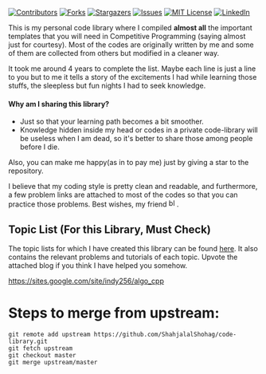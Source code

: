 [![Contributors][contributors-shield]][contributors-url]
[![Forks][forks-shield]][forks-url]
[![Stargazers][stars-shield]][stars-url]
[![Issues][issues-shield]][issues-url]
[![MIT License][license-shield]][license-url]
[![LinkedIn][linkedin-shield]][linkedin-url]

This is my personal code library where I compiled **almost all** the important templates that you will need in Competitive Programming (saying almost just for courtesy). Most of the codes are originally written by me and some of them are collected from others but modified in a cleaner way.

It took me around 4 years to complete the list. Maybe each line is just a line to you but to me it tells a story of the excitements I had while learning those stuffs, the sleepless but fun nights I had to seek knowledge. 

#### Why am I sharing this library?
- Just so that your learning path becomes a bit smoother. 
- Knowledge hidden inside my head or codes in a private code-library will be useless when I am dead, so it's better to share those among people before I die.

Also, you can make me happy(as in to pay me) just by giving a star to the repository.

I believe that my coding style is pretty clean and readable, and furthermore, a few problem links are attached to most of the codes so that you can practice those problems. Best wishes, my friend <a href="https://emoji.gg/emoji/8771_blobheart"><img src="https://emoji.gg/assets/emoji/8771_blobheart.png" width="16px" height="16px" alt="blobheart"></a>.

## Topic List (For this Library, Must Check)
The topic lists for which I have created this library can be found [here](https://codeforces.com/blog/entry/95106). It also contains the relevant problems and tutorials of each topic. Upvote the attached blog if you think I have helped you somehow. 

[contributors-shield]: https://img.shields.io/github/contributors/ShahjalalShohag/code-library.svg?style=for-the-badge
[contributors-url]: https://github.com/ShahjalalShohag/code-library/graphs/contributors
[forks-shield]: https://img.shields.io/github/forks/ShahjalalShohag/code-library.svg?style=for-the-badge
[forks-url]: https://github.com/ShahjalalShohag/code-library/network/members
[stars-shield]: https://img.shields.io/github/stars/ShahjalalShohag/code-library.svg?style=for-the-badge
[stars-url]: https://github.com/ShahjalalShohag/code-library/stargazers
[issues-shield]: https://img.shields.io/github/issues/ShahjalalShohag/code-library.svg?style=for-the-badge
[issues-url]: https://github.com/ShahjalalShohag/code-library/issues
[license-shield]: https://img.shields.io/github/license/ShahjalalShohag/code-library.svg?style=for-the-badge
[license-url]: https://github.com/ShahjalalShohag/code-library/blob/master/LICENSE.txt
[linkedin-shield]: https://img.shields.io/badge/-LinkedIn-black.svg?style=for-the-badge&logo=linkedin&colorB=555
[linkedin-url]: https://linkedin.com/in/ShahjalalShohag

https://sites.google.com/site/indy256/algo_cpp


# Steps to merge from upstream:

```
git remote add upstream https://github.com/ShahjalalShohag/code-library.git
git fetch upstream
git checkout master
git merge upstream/master
```